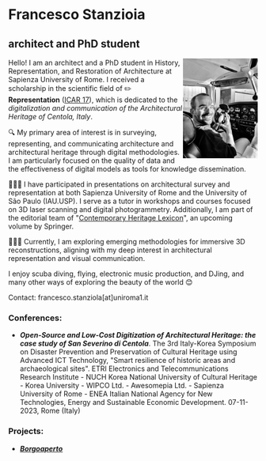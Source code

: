 # Francesco Stanzioia 

## architect and PhD student

<img align="right" width="30%" height="auto" src="profile pic 2.jpg">

Hello! I am an architect and a PhD student in History, Representation, and Restoration of Architecture at Sapienza University of Rome. I received a scholarship in the scientific field of ✏️ **Representation** ([ICAR 17](https://www.unioneitalianadisegno.it/wp/declaratoria/)), which is dedicated to the *digitalization and communication of the Architectural Heritage of Centola, Italy*. 

🔍 My primary area of interest is in surveying, representing, and communicating architecture and architectural heritage through digital methodologies. I am particularly focused on the quality of data and the effectiveness of digital models as tools for knowledge dissemination.

👨🏻‍🏫 I have participated in presentations on architectural survey and representation at both Sapienza University of Rome and the University of São Paulo (IAU.USP). I serve as a tutor in workshops and courses focused on 3D laser scanning and digital photogrammetry. Additionally, I am part of the editorial team of "[Contemporary Heritage Lexicon](https://contemporaryheritage.wixsite.com/lexicon)", an upcoming volume by Springer.

👨🏻‍💻 Currently, I am exploring emerging methodologies for immersive 3D reconstructions, aligning with my deep interest in architectural representation and visual communication.

I enjoy scuba diving, flying, electronic music production, and DJing, and many other ways of exploring the beauty of the world 😊

Contact: francesco.stanziola[at]uniroma1.it


### Conferences:
- ***Open-Source and Low-Cost Digitization of Architectural Heritage: the case study of San Severino di Centola***. The 3rd Italy-Korea Symposium on Disaster Prevention and Preservation of Cultural Heritage using Advanced ICT Technology, "Smart resilience of historic areas and archaeological sites". ETRI Electronics and Telecommunications Research Institute - NUCH Korea National University of Cultural Heritage - Korea University - WIPCO Ltd. - Awesomepia Ltd. - Sapienza University of Rome - ENEA Italian National Agency for New Technologies, Energy and Sustainable Economic Development. 07-11-2023, Rome (Italy)

### Projects:
- [***Borgoaperto***](https://borgoaperto.it/)
